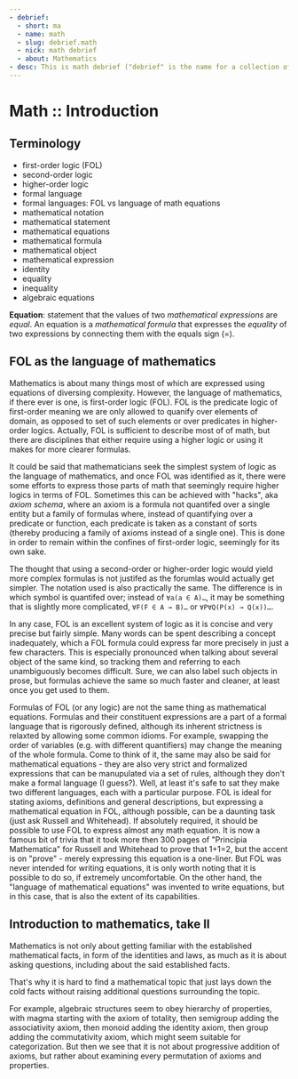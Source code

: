 ```yaml
---
- debrief:
  - short: ma
  - name: math
  - slug: debrief.math
  - nick: math debrief
  - about: Mathematics
- desc: This is math debrief ("debrief" is the name for a collection of articles on the topics comprising a branch of science, like math, cs, phtsics, etc., or an amalgam of articles on a computer-related topics, like os, network, cryptography, security, programming languages, ui, ux, dx, apps, tooling, etc.)
---
```

# Math :: Introduction

## Terminology

- first-order logic (FOL)
- second-order logic
- higher-order logic
- formal language
- formal languages: FOL vs language of math equations
- mathematical notation
- mathematical statement
- mathematical equations
- mathematical formula
- mathematical object
- mathematical expression
- identity
- equality
- inequality
- algebraic equations


**Equation**: statement that the values of two *mathematical expressions* are *equal*. An equation is a *mathematical formula* that expresses the *equality* of two expressions by connecting them with the equals sign (=).



## FOL as the language of mathematics

Mathematics is about many things most of which are expressed using equations of diversing complexity. However, the language of mathematics, if there ever is one, is first-order logic (FOL). FOL is the predicate logic of first-order meaning we are only allowed to quanify over elements of domain, as opposed to set of such elements or over predicates in higher-order logics. Actually, FOL is sufficient to describe most of of math, but there are disciplines that either require using a higher logic or using it makes for more clearer formulas.

It could be said that mathematicians seek the simplest system of logic as the language of mathematics, and once FOL was identified as it, there were some efforts to express those parts of math that seemingly require higher logics in terms of FOL. Sometimes this can be achieved with "hacks", aka *axiom schema*, where an axiom is a formula not quantifed over a single entity but a family of formulas where, instead of quantifying over a predicate or function, each predicate is taken as a constant of sorts (thereby producing a family of axioms instead of a single one). This is done in order to remain within the confines of first-order logic, seemingly for its own sake.

The thought that using a second-order or higher-order logic would yield more complex formulas is not justifed as the forumlas would actually get simpler. The notation used is also practically the same. The difference is in which symbol is quantifed over; instead of `∀a(a ∈ A)…`, it may be something that is slightly more complicated, `∀F(F ∈ A → B)…` or `∀P∀Q(P(x) → Q(x))…`.

In any case, FOL is an excellent system of logic as it is concise and very precise but fairly simple. Many words can be spent describing a concept inadequately, which a FOL formula could express far more precisely in just a few characters. This is especially pronounced when talking about several object of the same kind, so tracking them and referring to each unambiguously becomes difficult. Sure, we can also label such objects in prose, but formulas achieve the same so much faster and cleaner, at least once you get used to them.

Formulas of FOL (or any logic) are not the same thing as mathematical equations. Formulas and their constituent expressions are a part of a formal language that is rigorously defined, although its inherent strictness is relaxted by allowing some common idioms. For example, swapping the order of variables (e.g. with different quantifiers) may change the meaning of the whole formula. Come to think of it, the same may also be said for mathematical equations - they are also very strict and formalized expressions that can be manupulated via a set of rules, although they don't make a formal language (I guess?). Well, at least it's safe to sat they make two different languages, each with a particular purpose. FOL is ideal for stating axioms, definitions and general descriptions, but expressing a mathematical equation in FOL, although possible, can be a daunting task (just ask Russell and Whitehead). If absolutely required, it should be possible to use FOL to express almost any math equation. It is now a famous bit of trivia that it took more then 300 pages of "Principia Mathematica" for Russell and Whitehead to prove that 1+1=2, but the accent is on "prove" - merely expressing this equation is a one-liner. But FOL was never intended for writing equations, it is only worth noting that it is possible to do so, if extremely uncomfortable. On the other hand, the "language of mathematical equations" was invented to write equations, but in this case, that is also the extent of its capabilities.


## Introduction to mathematics, take II

Mathematics is not only about getting familiar with the established mathematical facts, in form of the identities and laws, as much as it is about asking questions, including about the said established facts.

That's why it is hard to find a mathematical topic that just lays down the cold facts without raising additional questions surrounding the topic.

For example, algebraic structures seem to obey hierarchy of properties, with magma starting with the axiom of totality, then semigroup adding the associativity axiom, then monoid adding the identity axiom, then group adding the commutativity axiom, which might seem suitable for categorization. But then we see that it is not about progressive addition of axioms, but rather about examining every permutation of axioms and properties.
